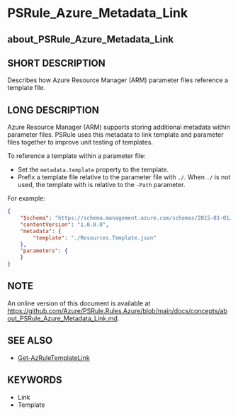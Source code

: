 # PSRule_Azure_Metadata_Link

## about_PSRule_Azure_Metadata_Link

## SHORT DESCRIPTION

Describes how Azure Resource Manager (ARM) parameter files reference a template file.

## LONG DESCRIPTION

Azure Resource Manager (ARM) supports storing additional metadata within parameter files.
PSRule uses this metadata to link template and parameter files together to improve unit testing of templates.

To reference a template within a parameter file:

- Set the `metadata.template` property to the template.
- Prefix a template file relative to the parameter file with `./`.
When `./` is not used, the template with is relative to the `-Path` parameter.

For example:

```json
{
    "$schema": "https://schema.management.azure.com/schemas/2015-01-01/deploymentParameters.json#",
    "contentVersion": "1.0.0.0",
    "metadata": {
        "template": "./Resources.Template.json"
    },
    "parameters": {
    }
}
```

## NOTE

An online version of this document is available at https://github.com/Azure/PSRule.Rules.Azure/blob/main/docs/concepts/about_PSRule_Azure_Metadata_Link.md.

## SEE ALSO

- [Get-AzRuleTemplateLink](https://github.com/Azure/PSRule.Rules.Azure/blob/main/docs/commands/Get-AzRuleTemplateLink.md)

## KEYWORDS

- Link
- Template
